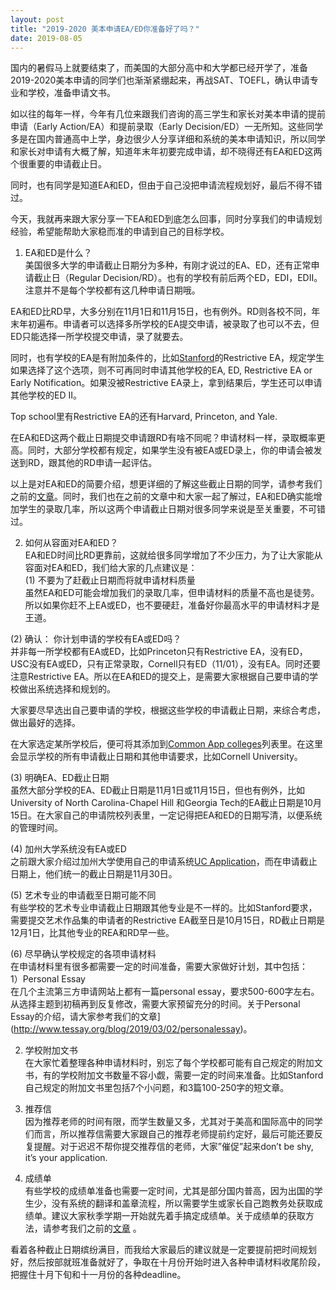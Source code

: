 ```yaml
---
layout: post
title: "2019-2020 美本申请EA/ED你准备好了吗？"
date: 2019-08-05
---
```


国内的暑假马上就要结束了，而美国的大部分高中和大学都已经开学了，准备2019-2020美本申请的同学们也渐渐紧绷起来，再战SAT、TOEFL，确认申请专业和学校，准备申请文书。

如以往的每年一样，今年有几位来跟我们咨询的高三学生和家长对美本申请的提前申请（Early Action/EA）和提前录取（Early Decision/ED）一无所知。这些同学多是在国内普通高中上学，身边很少人分享详细和系统的美本申请知识，所以同学和家长对申请有大概了解，知道年末年初要完成申请，却不晓得还有EA和ED这两个很重要的申请截止日。

同时，也有同学是知道EA和ED，但由于自己没把申请流程规划好，最后不得不错过。

今天，我就再来跟大家分享一下EA和ED到底怎么回事，同时分享我们的申请规划经验，希望能帮助大家稳而准的申请到自己的目标学校。

1. EA和ED是什么？  
美国很多大学的申请截止日期分为多种，有刚才说过的EA、ED，还有正常申请截止日（Regular Decision/RD）。也有的学校有前后两个ED，EDI，EDII。注意并不是每个学校都有这几种申请日期哦。

EA和ED比RD早，大多分别在11月1日和11月15日，也有例外。RD则各校不同，年末年初遍布。申请者可以选择多所学校的EA提交申请，被录取了也可以不去，但ED只能选择一所学校提交申请，录了就要去。

同时，也有学校的EA是有附加条件的，比如[Stanford](https://admission.stanford.edu/apply/decision_process/index.html)的Restrictive EA，规定学生如果选择了这个选项，则不可再同时申请其他学校的EA, ED, Restrictive EA or Early Notification。如果没被Restrictive EA录上，拿到结果后，学生还可以申请其他学校的ED II。

Top school里有Restrictive EA的还有Harvard, Princeton, and Yale.

在EA和ED这两个截止日期提交申请跟RD有啥不同呢？申请材料一样，录取概率更高。同时，大部分学校都有规定，如果学生没有被EA或ED录上，你的申请会被发送到RD，跟其他的RD申请一起评估。

以上是对EA和ED的简要介绍，想更详细的了解这些截止日期的同学，请参考我们之前的[文章](http://www.tessay.org/blog/2018/10/19/earlyadmission)。同时，我们也在之前的文章中和大家一起了解过，EA和ED确实能增加学生的录取几率，所以这两个申请截止日期对很多同学来说是至关重要，不可错过。

2. 如何从容面对EA和ED？  
EA和ED时间比RD更靠前，这就给很多同学增加了不少压力，为了让大家能从容面对EA和ED，我们给大家的几点建议是：  
 (1) 不要为了赶截止日期而将就申请材料质量  
 虽然EA和ED可能会增加我们的录取几率，但申请材料的质量不高也是徒劳。所以如果你赶不上EA或ED，也不要硬赶，准备好你最高水平的申请材料才是王道。

 (2) 确认： 你计划申请的学校有EA或ED吗？  
 并非每一所学校都有EA或ED，比如Princeton只有Restrictive EA，没有ED，USC没有EA或ED，只有正常录取，Cornell只有ED（11/01），没有EA。同时还要注意Restrictive EA。所以在EA和ED的提交上，是需要大家根据自己要申请的学校做出系统选择和规划的。

 大家要尽早选出自己要申请的学校，根据这些学校的申请截止日期，来综合考虑，做出最好的选择。

 在大家选定某所学校后，便可将其添加到[Common App colleges](https://apply.commonapp.org/mycolleges/)列表里。在这里会显示学校的所有申请截止日期和其他申请要求，比如Cornell University。

 (3) 明确EA、ED截止日期  
 虽然大部分学校的EA、ED截止日期是11月1日或11月15日，但也有例外，比如University of North Carolina-Chapel Hill 和Georgia Tech的EA截止日期是10月15日。在大家自己的申请院校列表里，一定记得把EA和ED的日期写清，以便系统的管理时间。

 (4) 加州大学系统没有EA或ED  
 之前跟大家介绍过加州大学使用自己的申请系统[UC Application](https://admission.universityofcalifornia.edu/freshman/)，而在申请截止日期上，他们统一的截止日期是11月30日。

 (5) 艺术专业的申请截至日期可能不同  
 有些学校的艺术专业申请截止日期跟其他专业是不一样的。比如Stanford要求，需要提交艺术作品集的申请者的Restrictive EA截至日是10月15日，RD截止日期是12月1日，比其他专业的REA和RD早一些。

 (6) 尽早确认学校规定的各项申请材料  
 在申请材料里有很多都需要一定的时间准备，需要大家做好计划，其中包括：  
  1）Personal Essay  
  在几个主流第三方申请网站上都有一篇personal essay，要求500-600字左右。从选择主题到初稿再到反复修改，需要大家预留充分的时间。关于Personal Essay的介绍，请大家参考我们的文章](http://www.tessay.org/blog/2019/03/02/personalessay)。

  2) 学校附加文书  
  在大家忙着整理各种申请材料时，别忘了每个学校都可能有自己规定的附加文书，有的学校附加文书数量不容小觑，需要一定的时间来准备。比如Stanford自己规定的附加文书里包括7个小问题，和3篇100-250字的短文章。

  3) 推荐信  
  因为推荐老师的时间有限，而学生数量又多，尤其对于美高和国际高中的同学们而言，所以推荐信需要大家跟自己的推荐老师提前约定好，最后可能还要反复提醒。对于迟迟不帮你提交推荐信的老师，大家”催促”起来don’t be shy, it’s your application.

  4) 成绩单  
  有些学校的成绩单准备也需要一定时间，尤其是部分国内普高，因为出国的学生少，没有系统的翻译和盖章流程，所以需要学生或家长自己跑教务处获取成绩单。建议大家秋季学期一开始就先着手搞定成绩单。关于成绩单的获取方法，请参考我们之前的[文章](http://www.tessay.org/blog/2019/03/12/highschooltranscripts) 。

看着各种截止日期缤纷满目，而我给大家最后的建议就是一定要提前把时间规划好，然后按部就班准备就好了，争取在十月份开始时进入各种申请材料收尾阶段，把握住十月下旬和十一月份的各种deadline。
